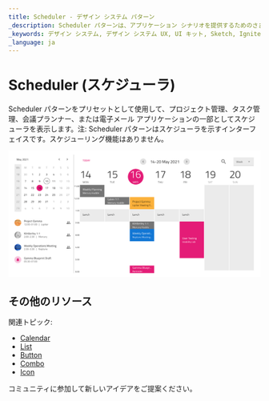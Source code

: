 ```yaml
---
title: Scheduler - デザイン システム パターン
_description: Scheduler パターンは、アプリケーション シナリオを提供するためのさまざまなコンポーネントの複雑な組み合わせです。
_keywords: デザイン システム, デザイン システム UX, UI キット, Sketch, Ignite UI for Angular, Sketch to Angular, Angular, Angular デザイン システム, Sketch からコードをエクスポート, Angular 用のデザイン キット, Sketch HTML, Sketch to HTML, Sketch UI キット
_language: ja
---
```


# Scheduler (スケジューラ)

Scheduler パターンをプリセットとして使用して、プロジェクト管理、タスク管理、会議プランナー、または電子メール アプリケーションの一部としてスケジューラを表示します。注: Scheduler パターンはスケジューラを示すインターフェイスです。スケジューリング機能はありません。

<img class="responsive-img" src="../images/scheduler.png" srcset="../images/scheduler@2x.png 2x" />

## その他のリソース

関連トピック:

- [Calendar](../components/calendar.md)
- [List](../components/list.md)
- [Button](../components/button.md)
- [Combo](../components/combo.md)
- [Icon](../components/icon.md)
  <div class="divider--half"></div>

コミュニティに参加して新しいアイデアをご提案ください。


